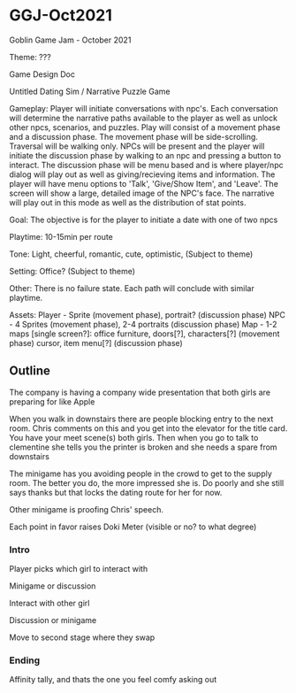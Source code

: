 # GGJ-Oct2021
Goblin Game Jam - October 2021

Theme: ???

Game Design Doc

Untitled Dating Sim / Narrative Puzzle Game

Gameplay: Player will initiate conversations with npc's. Each conversation will determine the narrative paths available to the player as well as unlock other npcs, scenarios, and puzzles. Play will consist of a movement phase and a discussion phase. The movement phase will be side-scrolling. Traversal will be walking only. NPCs will be present and the player will initiate the discussion phase by walking to an npc and pressing a button to interact. The discussion phase will be menu based and is where player/npc dialog will play out as well as giving/recieving items and information. The player will have menu options to 'Talk', 'Give/Show Item', and 'Leave'. The screen will show a large, detailed image of the NPC's face. The narrative will play out in this mode as well as the distribution of stat points.

Goal: The objective is for the player to initiate a date with one of two npcs

Playtime: 10-15min per route

Tone: Light, cheerful, romantic, cute, optimistic, (Subject to theme)

Setting: Office? (Subject to theme)

Other: There is no failure state. Each path will conclude with similar playtime.

Assets:
Player - Sprite (movement phase), portrait? (discussion phase)
NPC - 4 Sprites (movement phase), 2-4 portraits (discussion phase)
Map - 1-2 maps [single screen?]: office furniture, doors[?], characters[?] (movement phase)
cursor, item menu[?] (discussion phase)

## Outline
The company is having a company wide presentation that both girls are preparing for like Apple

When you walk in downstairs there are people blocking entry to the next room. Chris comments on this and you get into the elevator for the title card. You have your meet scene(s) both girls. Then when you go to talk to clementine she tells you the printer is broken and she needs a spare from downstairs 

The minigame has you avoiding people in the crowd to get to the supply room. The better you do, the more impressed she is. Do poorly and she still says thanks but that locks the dating route for her for now.

Other minigame is proofing Chris' speech.

Each point in favor raises Doki Meter (visible or no? to what degree)

### Intro
Player picks which girl to interact with

Minigame or discussion

Interact with other girl

Discussion or minigame

Move to second stage where they swap

### Ending
Affinity tally, and thats the one you feel comfy asking out